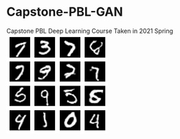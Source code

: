 # Capstone-PBL-GAN
Capstone PBL Deep Learning Course Taken in 2021 Spring
![Result 3](https://github.com/qmfw/Capstone-PBL-GAN/blob/master/Final3_image.png)
